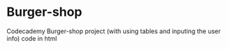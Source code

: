 # Burger-shop
Codecademy Burger-shop project (with using tables and inputing the user info) code in html
